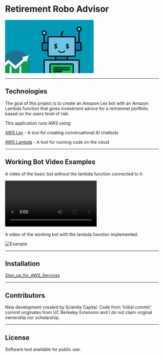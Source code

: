 # Retirement Robo Advisor

![Retirement_Robo_Adcvisor](https://github.com/ScientiaCapital/Retirement-Robo-Advisor/blob/main/Video/roboAdvisorImage1.jpeg)

---

## Technologies

The goal of this project is to create an Amazon Lex bot with an Amazon Lambda function that gives investment advice for a retiremnet portfolio based on the users level of risk.  

This application runs AWS using:

[AWS Lex](https://aws.amazon.com/lex/) - A tool for creating conversational AI chatbots

[AWS Lambda](https://aws.amazon.com/lambda/) - A tool for running code on the cloud


---

## Working Bot Video Examples

A video of the basic bot without the lambda function connected to it:

![Example](https://github.com/ScientiaCapital/Retirement-Robo-Advisor/blob/main/Video/Robo_Advisor_Recording.mov)

A video of the working bot with the lambda function implemented:

![Example]()

---

## Installation 

[Sign_up_for_AWS_Services](https://aws.amazon.com/)


---

## Contributors

New development created by Scientia Capital. Code from 'Initial commit.' commit originates from UC Berkeley Extension and I do not claim original ownership nor scholarship.

---

## License

Software tool available for public use. 
